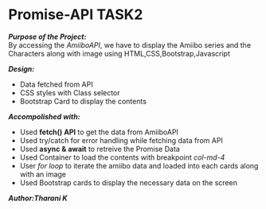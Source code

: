 # Promise-API TASK2

***Purpose of the Project:***   
By accessing the *AmiiboAPI*, we have to display the Amiibo series and the Characters along with image using HTML,CSS,Bootstrap,Javascript

***Design:***   
- Data fetched from API   
- CSS styles with Class selector   
- Bootstrap Card to display the contents  

***Accompolished with:***
- Used **fetch() API** to get the data from AmiiboAPI   
- Used try/catch for error handling while fetching data from API
- Used **async & await** to retreive the Promise Data 
- Used Container to load the contents with breakpoint *col-md-4*   
- User *for loop* to iterate the amiibo data and loaded into each cards along with an image
- Used Bootstrap cards to display the necessary data on the screen   

***Author:Tharani K***   